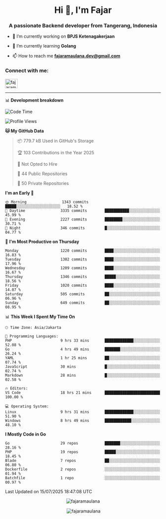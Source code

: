<h1 align="center">Hi 👋, I'm Fajar</h1>
<h3 align="center">A passionate Backend developer from Tangerang, Indonesia</h3>

<!-- <p align="left"> <img src="https://komarev.com/ghpvc/?username=fajaramaulana&label=Profile%20views&color=0e75b6&style=flat" alt="fajaramaulana" /> </p> -->

- 🔭 I’m currently working on **BPJS Ketenagakerjaan**

- 🌱 I’m currently learning **Golang**

- 📫 How to reach me **fajaramaulana.dev@gmail.com**

<h3 align="left">Connect with me:</h3>
<p align="left">
<a href="https://linkedin.com/in/fajar-agus-maulana-73533a180/" target="blank"><img align="center" src="https://raw.githubusercontent.com/rahuldkjain/github-profile-readme-generator/master/src/images/icons/Social/linked-in-alt.svg" alt="fajaramaulana" height="30" width="40" /></a>
</p>

-------

📊 **Development breakdown**
<!--START_SECTION:waka-->
![Code Time](http://img.shields.io/badge/Code%20Time-3%2C167%20hrs%207%20mins-blue)

![Profile Views](http://img.shields.io/badge/Profile%20Views-0-blue)

**🐱 My GitHub Data** 

> 📦 779.7 kB Used in GitHub's Storage 
 > 
> 🏆 103 Contributions in the Year 2025
 > 
> 🚫 Not Opted to Hire
 > 
> 📜 44 Public Repositories 
 > 
> 🔑 50 Private Repositories 
 > 
**I'm an Early 🐤** 

```text
🌞 Morning                1343 commits        █████░░░░░░░░░░░░░░░░░░░░   18.52 % 
🌆 Daytime                3335 commits        ███████████░░░░░░░░░░░░░░   45.99 % 
🌃 Evening                2227 commits        ████████░░░░░░░░░░░░░░░░░   30.71 % 
🌙 Night                  346 commits         █░░░░░░░░░░░░░░░░░░░░░░░░   04.77 % 
```
📅 **I'm Most Productive on Thursday** 

```text
Monday                   1220 commits        ████░░░░░░░░░░░░░░░░░░░░░   16.83 % 
Tuesday                  1302 commits        ████░░░░░░░░░░░░░░░░░░░░░   17.96 % 
Wednesday                1209 commits        ████░░░░░░░░░░░░░░░░░░░░░   16.67 % 
Thursday                 1346 commits        █████░░░░░░░░░░░░░░░░░░░░   18.56 % 
Friday                   1020 commits        ████░░░░░░░░░░░░░░░░░░░░░   14.07 % 
Saturday                 505 commits         ██░░░░░░░░░░░░░░░░░░░░░░░   06.96 % 
Sunday                   649 commits         ██░░░░░░░░░░░░░░░░░░░░░░░   08.95 % 
```


📊 **This Week I Spent My Time On** 

```text
🕑︎ Time Zone: Asia/Jakarta

💬 Programming Languages: 
PHP                      9 hrs 33 mins       █████████████░░░░░░░░░░░░   52.08 % 
Go                       4 hrs 49 mins       ███████░░░░░░░░░░░░░░░░░░   26.24 % 
YAML                     1 hr 25 mins        ██░░░░░░░░░░░░░░░░░░░░░░░   07.74 % 
JavaScript               30 mins             █░░░░░░░░░░░░░░░░░░░░░░░░   02.74 % 
Markdown                 28 mins             █░░░░░░░░░░░░░░░░░░░░░░░░   02.58 % 

🔥 Editors: 
VS Code                  18 hrs 21 mins      █████████████████████████   100.00 % 

💻 Operating System: 
Linux                    9 hrs 31 mins       █████████████░░░░░░░░░░░░   51.90 % 
Windows                  8 hrs 49 mins       ████████████░░░░░░░░░░░░░   48.10 % 
```

**I Mostly Code in Go** 

```text
Go                       29 repos            ███████░░░░░░░░░░░░░░░░░░   28.16 % 
PHP                      19 repos            █████░░░░░░░░░░░░░░░░░░░░   18.45 % 
Blade                    7 repos             ██░░░░░░░░░░░░░░░░░░░░░░░   06.80 % 
Dockerfile               2 repos             ░░░░░░░░░░░░░░░░░░░░░░░░░   01.94 % 
Batchfile                1 repo              ░░░░░░░░░░░░░░░░░░░░░░░░░   00.97 % 
```




 Last Updated on 15/07/2025 18:47:08 UTC
<!--END_SECTION:waka-->
<p align="center"><img align="center" src="https://github-readme-stats.vercel.app/api/top-langs?username=fajaramaulana&show_icons=true&locale=en&layout=compact" alt="fajaramaulana" /></p>

<p align="center">&nbsp;<img align="center" src="https://github-readme-stats.vercel.app/api?username=fajaramaulana&show_icons=true&locale=en" alt="fajaramaulana" /></p>
